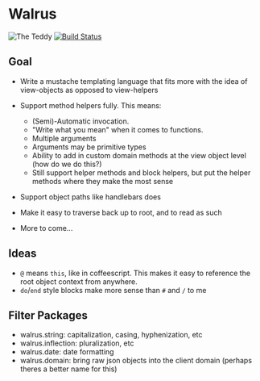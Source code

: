 Walrus
======

![The Teddy](http://www.advisormarketingsuccess.com/wp-content/uploads/Theodore_Roosevelt_laughing.jpg)
[![Build Status](https://secure.travis-ci.org/jeremyruppel/walrus.png)](http://travis-ci.org/jeremyruppel/walrus)

Goal
----

- Write a mustache templating language that fits more with the idea of view-objects as opposed to view-helpers
- Support method helpers fully. This means:
	- (Semi)-Automatic invocation.
	- "Write what you mean" when it comes to functions.
	- Multiple arguments
	- Arguments may be primitive types
	- Ability to add in custom domain methods at the view object level (how do we do this?)
	- Still support helper methods and block helpers, but put the helper methods where they make the most sense
- Support object paths like handlebars does
- Make it easy to traverse back up to root, and to read as such

- More to come...

Ideas
-----

- `@` means `this`, like in coffeescript. This makes it easy to reference the root object context from anywhere.
- `do`/`end` style blocks make more sense than `#` and `/` to me

Filter Packages
---------------

- walrus.string: capitalization, casing, hyphenization, etc
- walrus.inflection: pluralization, etc
- walrus.date: date formatting
- walrus.domain: bring raw json objects into the client domain (perhaps theres a better name for this)
